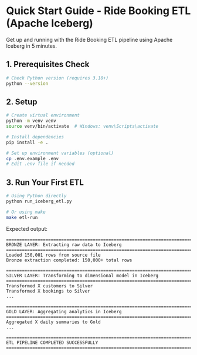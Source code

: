 # Quick Start Guide - Ride Booking ETL (Apache Iceberg)

Get up and running with the Ride Booking ETL pipeline using Apache Iceberg in 5 minutes.

## 1. Prerequisites Check

```bash
# Check Python version (requires 3.10+)
python --version
```

## 2. Setup

```bash
# Create virtual environment
python -m venv venv
source venv/bin/activate  # Windows: venv\Scripts\activate

# Install dependencies
pip install -e .

# Set up environment variables (optional)
cp .env.example .env
# Edit .env file if needed
```

## 3. Run Your First ETL

```bash
# Using Python directly
python run_iceberg_etl.py

# Or using make
make etl-run
```

Expected output:
```
================================================================================
BRONZE LAYER: Extracting raw data to Iceberg
================================================================================
Loaded 150,001 rows from source file
Bronze extraction completed: 150,000+ total rows

================================================================================
SILVER LAYER: Transforming to dimensional model in Iceberg
================================================================================
Transformed X customers to Silver
Transformed X bookings to Silver
...

================================================================================
GOLD LAYER: Aggregating analytics in Iceberg
================================================================================
Aggregated X daily summaries to Gold
...

================================================================================
ETL PIPELINE COMPLETED SUCCESSFULLY
================================================================================
```
